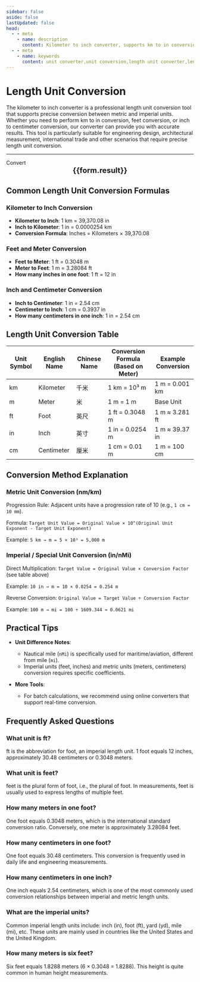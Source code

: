 ```yaml
---
sidebar: false
aside: false
lastUpdated: false
head:
  - - meta
    - name: description
      content: Kilometer to inch converter, supports km to in conversion, feet conversion, imperial unit conversion. Provides length unit conversion table, meter to feet conversion, inch to centimeter conversion and various unit conversion functions.
  - - meta
    - name: keywords
      content: unit converter,unit conversion,length unit converter,length unit conversion,dimension conversion,length unit conversion,feet conversion,inch conversion,imperial units,ft unit,feet and meter conversion,inch and centimeter conversion,how many meters in one foot,how many centimeters in one inch
---
```

# Length Unit Conversion

The kilometer to inch converter is a professional length unit conversion tool that supports precise conversion between metric and imperial units. Whether you need to perform km to in conversion, feet conversion, or inch to centimeter conversion, our converter can provide you with accurate results. This tool is particularly suitable for engineering design, architectural measurement, international trade and other scenarios that require precise length unit conversion.

---
<script setup>
import { onMounted, reactive, inject ,ref  } from 'vue'
import { NButton,NForm ,NFormItem,NInput,NInputNumber,NSelect,NCard,useMessage  } from 'naive-ui'
import { defineClientComponent } from 'vitepress'
const seoKey = ['unit converter','unit conversion','length unit converter','length unit conversion','dimension conversion','length unit conversion','length unit conversion table','how many kilometers in one nautical mile','how many meters in one mile','miles','nautical mile and kilometer conversion','mile','how many kilometers in one mile','mile and kilometer conversion','meter to feet conversion','feet unit','imperial','feet and inch conversion','feet inch','feet and meter conversion','ft unit','feet meter','how many feet in one meter','feet centimeter conversion','inch and feet','ft to m','feet','feet to meter conversion','feet conversion','ft and m conversion','six feet','feet and meter','how many inches in one foot','feet how many meters','meter and feet conversion','what unit is feet','feet to centimeter conversion','imperial units','feet and inch','inch centimeter','one foot','how many meters in one foot','meter','source','what unit is ft','how many centimeters in one foot','feet and centimeter conversion','mile','foot','centimeter and inch conversion','feet and meter conversion','feet conversion','ft','how many centimeters in one inch','inch conversion','inch and centimeter conversion']
const convert = inject('convert')
const options =  [
  { label: 'Nanometer', value: 'nm' },
  { label: 'Micrometer', value: 'μm' },
  { label: 'Millimeter', value: 'mm' },
  { label: 'Centimeter', value: 'cm' },
  { label: 'Meter', value: 'm' },
  { label: 'Kilometer', value: 'km' },
  { label: 'Inch', value: 'in' },
  { label: 'Yard', value: 'yd' },
  { label: 'Foot-us', value: 'ft-us' },
  { label: 'Foot', value: 'ft' },
  { label: 'Fathom', value: 'fathom' },
  { label: 'Mile', value: 'mi' },
  { label: 'Nautical Mile', value: 'nMi' }
];
const formRef = ref(null);
const rules = {
  number:{
    required: true,
    type: 'number',
    trigger: "blur",
    message: 'Please enter a number'
  },
  to:{
    required: true,
    trigger: "select",
    message: 'Please select target unit'
  },
  from:{
    required: true,
    trigger: "select",
    message: 'Please select source unit'
  }
}
const form = reactive({
  number:1,
  to:'in',
  from:'km',
  result:'',
  title:'Length Unit Conversion',
})
if(form.number){
  form.result = `${form.number}${form.from} = ${convert(form.number).from(form.from).to(form.to)}${form.to}`
}
const convertHandler = (e) => {
   e?.preventDefault();
  formRef.value?.validate((errors)=>{
    if (!errors) {
      form.result = `${form.number}${form.from} = ${convert(form.number).from(form.from).to(form.to)}${form.to}`
    }
  })
}
</script>

<n-form size="large" :model="form" ref='formRef' :rules="rules">
  <n-form-item label="Value"  path="number">
    <n-input-number size="large" style="width:100%" :min="0" v-model:value="form.number"   placeholder="Please enter the value to convert" />
  </n-form-item>
  <n-form-item label="From" path="from">
    <n-select  size="large" :options="options" v-model:value="form.from" placeholder="Please select source unit" />
  </n-form-item>
  <n-form-item label="To" path="to">
    <n-select  size="large" :options="options" v-model:value="form.to" placeholder="Please select target unit" />
  </n-form-item>
  <n-form-item>
    <n-button type="info" style="width:100%" @click="convertHandler">Convert</n-button>
  </n-form-item>
</n-form>
<n-card 
  :title="form.title"
  :segmented="{
    content: true,
    footer: 'soft',
  }"
>
  <div  style="text-align:center;font-size:20px;">
    <strong>{{form.result}}</strong>
  </div>
  <template #footer>
    <div>
      <span v-for="item of seoKey">{{item}}，</span>
    </div>
  </template>
</n-card>

## Common Length Unit Conversion Formulas

### Kilometer to Inch Conversion
- **Kilometer to Inch**: 1 km = 39,370.08 in
- **Inch to Kilometer**: 1 in = 0.0000254 km
- **Conversion Formula**: Inches = Kilometers × 39,370.08

### Feet and Meter Conversion
- **Feet to Meter**: 1 ft = 0.3048 m
- **Meter to Feet**: 1 m = 3.28084 ft
- **How many inches in one foot**: 1 ft = 12 in

### Inch and Centimeter Conversion
- **Inch to Centimeter**: 1 in = 2.54 cm
- **Centimeter to Inch**: 1 cm = 0.3937 in
- **How many centimeters in one inch**: 1 in = 2.54 cm

## Length Unit Conversion Table

Unit Symbol| English Name| Chinese Name| Conversion Formula (Based on Meter)| Example Conversion
---|---|---|---|---
km| Kilometer| 千米| 1 km = 10³ m| 1 m = 0.001 km
m| Meter| 米| 1 m = 1 m| Base Unit
ft| Foot| 英尺| 1 ft = 0.3048 m| 1 m ≈ 3.281 ft
in| Inch| 英寸| 1 in = 0.0254 m | 1 m ≈ 39.37 in
cm| Centimeter| 厘米| 1 cm = 0.01 m| 1 m = 100 cm

## Conversion Method Explanation

### Metric Unit Conversion (nm/km)

Progression Rule: Adjacent units have a progression rate of 10 (e.g., `1 cm = 10 mm`).

Formula: `Target Unit Value = Original Value × 10^(Original Unit Exponent - Target Unit Exponent)`

Example: `5 km → m = 5 × 10³ = 5,000 m`

### Imperial / Special Unit Conversion (in/nMi)

Direct Multiplication: `Target Value = Original Value × Conversion Factor` (see table above)

Example: `10 in → m = 10 × 0.0254 = 0.254 m`

Reverse Conversion: `Original Value = Target Value ÷ Conversion Factor`

Example: `100 m → mi = 100 ÷ 1609.344 ≈ 0.0621 mi`

## Practical Tips

- **Unit Difference Notes**:
  - Nautical mile (`nMi`) is specifically used for maritime/aviation, different from mile (`mi`).
  - Imperial units (feet, inches) and metric units (meters, centimeters) conversion requires specific coefficients.

- **More Tools**:
  - For batch calculations, we recommend using online converters that support real-time conversion.

## Frequently Asked Questions

### What unit is ft?
ft is the abbreviation for foot, an imperial length unit. 1 foot equals 12 inches, approximately 30.48 centimeters or 0.3048 meters.

### What unit is feet?
feet is the plural form of foot, i.e., the plural of foot. In measurements, feet is usually used to express lengths of multiple feet.

### How many meters in one foot?
One foot equals 0.3048 meters, which is the international standard conversion ratio. Conversely, one meter is approximately 3.28084 feet.

### How many centimeters in one foot?
One foot equals 30.48 centimeters. This conversion is frequently used in daily life and engineering measurements.

### How many centimeters in one inch?
One inch equals 2.54 centimeters, which is one of the most commonly used conversion relationships between imperial and metric length units.

### What are the imperial units?
Common imperial length units include: inch (in), foot (ft), yard (yd), mile (mi), etc. These units are mainly used in countries like the United States and the United Kingdom.

### How many meters is six feet?
Six feet equals 1.8288 meters (6 × 0.3048 = 1.8288). This height is quite common in human height measurements.